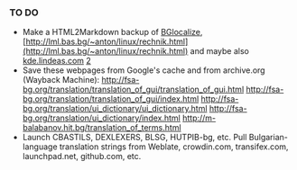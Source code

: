 ### TO DO ###
* Make a HTML2Markdown backup of [BGlocalize](https://sites.google.com/site/bglocalize/), [http://lml.bas.bg/~anton/linux/rechnik.html](http://lml.bas.bg/~anton/linux/rechnik.html) and maybe also [kde.lindeas.com](https://kde.lindeas.com/) [2](https://kde.lindeas.com/translators)
* Save these webpages from Google's cache and from archive.org (Wayback Machine):
http://fsa-bg.org/translation/translation_of_gui/translation_of_gui.html
http://fsa-bg.org/translation/translation_of_gui/index.html
http://fsa-bg.org/translation/ui_dictionary/ui_dictionary.html
http://fsa-bg.org/translation/ui_dictionary/index.html
http://m-balabanov.hit.bg/translation_of_terms.html
* Launch CBASTILS, DEXLEXERS, BLSG, HUTPIB-bg, etc. Pull Bulgarian-language translation strings from Weblate, crowdin.com, transifex.com, launchpad.net, github.com, etc.
